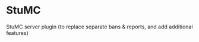 StuMC
=====

StuMC server plugin (to replace separate bans &amp; reports, and add additional features)